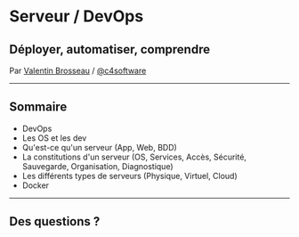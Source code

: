 # Serveur / DevOps

## Déployer, automatiser, comprendre

Par [Valentin Brosseau](https://github.com/c4software) / [@c4software](http://twitter.com/c4software)

---

## Sommaire

- DevOps
- Les OS et les dev
- Qu'est-ce qu'un serveur (App, Web, BDD)
- La constitutions d'un serveur (OS, Services, Accès, Sécurité, Sauvegarde, Organisation, Diagnostique)
- Les différents types de serveurs (Physique, Virtuel, Cloud)
- Docker

---

## Des questions ?